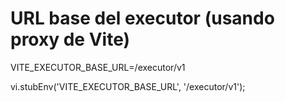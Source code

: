 # URL base del executor (usando proxy de Vite)
VITE_EXECUTOR_BASE_URL=/executor/v1


vi.stubEnv('VITE_EXECUTOR_BASE_URL', '/executor/v1');
